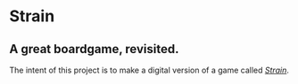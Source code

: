Strain
======

A great boardgame, revisited.
-----------------------------

The intent of this project is to make a digital version of a game called [_Strain_](http://hungryrobot.com/collections/games/products/strain).

